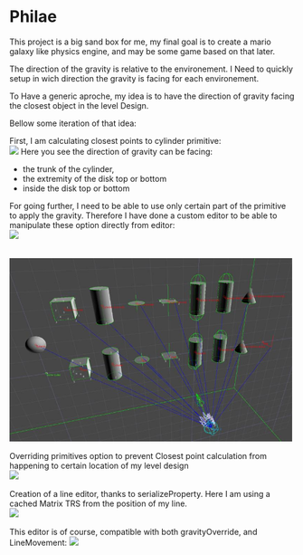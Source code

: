 # Philae

This project is a big sand box for me, my final goal is to create a mario galaxy like physics engine, and may be some game based on that later.

The direction of the gravity is relative to the environement. I Need to quickly setup in wich direction the gravity is facing for each environement.

To Have a generic aproche, my idea is to have the direction of gravity facing the closest object in the level Design.

Bellow some iteration of that idea:

First, I am calculating closest points to cylinder primitive:
<br>
<img src="Philae Unity Project/Misc/Pics/Gravity Toward Primitive.gif" width="500">
Here you see the direction of gravity can be facing:
- the trunk of the cylinder,
- the extremity of the disk top or bottom
- inside the disk top or bottom

For going further, I need to be able to use only certain part of the primitive to apply the gravity. Therefore I have done a custom editor to be able to manipulate these option directly from editor:
<br>
<img src="Philae Unity Project/Misc/Pics/Gravity Toward Primitive With Override.gif" width="500">



<br>
<img src="Philae Unity Project/Misc/Pics/ClosestPoints.jpg" width="500">

Overriding primitives option to prevent Closest point calculation from happening to certain location of my level design
<br>
<img src="Philae Unity Project/Misc/Pics/Gravity Override Cube.gif" width="500">

Creation of a line editor, thanks to serializeProperty. Here I am using a cached Matrix TRS from the position of my line.
<br>
<img src="Philae Unity Project/Misc/Pics/Line Editor.gif" width="500">


This editor is of course, compatible with both gravityOverride, and LineMovement:
<img src="Philae Unity Project/Misc/Pics/Line Editor With Gravity.gif" width="500">

